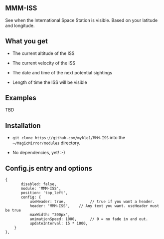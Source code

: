 ## MMM-ISS

See when the International Space Station is visible.
Based on your latitude and longitude.

## What you get

* The current altitude of the ISS

* The current velocity of the ISS

* The date and time of the next potential sightings

* Length of time the ISS will be visible

## Examples

TBD

## Installation

* `git clone https://github.com/mykle1/MMM-ISS` into the `~/MagicMirror/modules` directory.

* No dependencies, yet! :-)


## Config.js entry and options

    {
           disabled: false,
           module: 'MMM-ISS',
           position: 'top_left',
		   config: {
			   useHeader: true,           // true if you want a header. 
        	   header: "MMM-ISS",    // Any text you want. useHeader must be true
        	   maxWidth: "300px",
        	   animationSpeed: 1000,      // 0 = no fade in and out.
			   updateInterval: 15 * 1000,
		}
    },